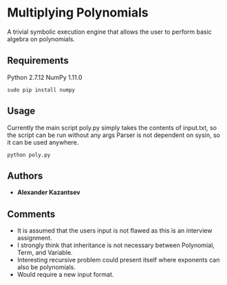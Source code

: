 # Multiplying Polynomials

A trivial symbolic execution engine that allows the user to perform basic algebra on polynomials.

## Requirements

Python 2.7.12 
NumPy 1.11.0

```
sudo pip install numpy
```

## Usage

Currently the main script poly.py simply takes the contents of input.txt, so the script can be run without any args
Parser is not dependent on sysin, so it can be used anywhere.

```
python poly.py
```

## Authors
* **Alexander Kazantsev**

## Comments
* It is assumed that the users input is not flawed as this is an interview assignment.
* I strongly think that inheritance is not necessary between Polynomial, Term, and Variable.
* Interesting recursive problem could present itself where exponents can also be polynomials.
 * Would require a new input format.
